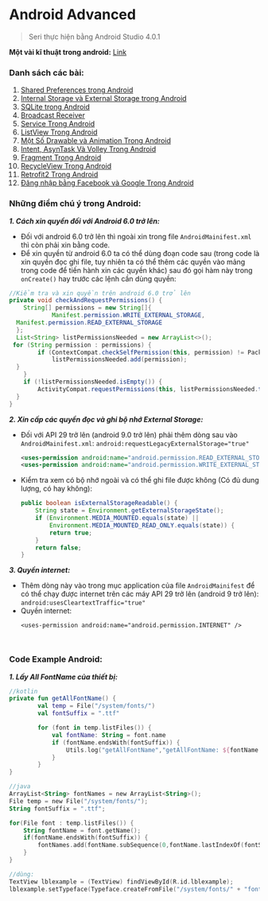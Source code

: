 # Android Advanced
> Seri thực hiện bằng Android Studio 4.0.1

**Một vài kĩ thuật trong android:** [Link](https://github.com/huyhuynh1905/StudyAndShare/tree/master/AndroidAdvanced/MotVaiKiThuatTrongAndroid)

### Danh sách các bài:
1. [Shared Preferences trong Android](https://github.com/huyhuynh1905/StudyAndShare/tree/master/AndroidAdvanced/SharedPreferences)
2. [Internal Storage và External Storage trong Android](https://github.com/huyhuynh1905/StudyAndShare/tree/master/AndroidAdvanced/InternalStorageAndExternalStorage)
3. [SQLite trong Android](https://github.com/huyhuynh1905/StudyAndShare/tree/master/AndroidAdvanced/SQLiteTrongAndroid)
4. [Broadcast Receiver](https://github.com/huyhuynh1905/StudyAndShare/tree/master/AndroidAdvanced/Broadcast-Receiver)
5. [Service Trong Android](https://github.com/huyhuynh1905/StudyAndShare/tree/master/AndroidAdvanced/Service-Android)
6. [ListView Trong Android](https://github.com/huyhuynh1905/StudyAndShare/tree/master/AndroidAdvanced/ListView)
7. [Một Số Drawable và Animation Trong Android](https://github.com/huyhuynh1905/StudyAndShare/tree/master/AndroidAdvanced/DrawableAndroid)
8. [Intent, AsynTask Và Volley Trong Android](https://github.com/huyhuynh1905/StudyAndShare/tree/master/AndroidAdvanced/IntentAndAsynTaskAndVolley)
9. [Fragment Trong Android](https://github.com/huyhuynh1905/StudyAndShare/tree/master/AndroidAdvanced/FragmentAndroid)
10. [RecycleView Trong Android](https://github.com/huyhuynh1905/StudyAndShare/tree/master/AndroidAdvanced/RecycleviewAndroid)
11. [Retrofit2 Trong Android](https://github.com/huyhuynh1905/StudyAndShare/tree/master/AndroidAdvanced/RetrofitAndroid)
12. [Đăng nhập bằng Facebook và Google Trong Android](https://github.com/huyhuynh1905/StudyAndShare/tree/master/AndroidAdvanced/LoginWithFbAndGoogle)





### Những điểm chú ý trong Android:
***1. Cách xin quyền đối với Android 6.0 trở lên:***
- Đối với android 6.0 trở lên thì ngoài xin trong file `AndroidMainifest.xml` thì còn phải xin bằng code.
- Để xin quyền từ android 6.0 ta có thể dùng đoạn code sau (trong code là xin quyền đọc ghi file, tuy nhiên ta có thể thêm các quyền vào mảng trong code để tiến hành xin các quyền khác) sau đó gọi hàm này trong `onCreate()` hay trước các lệnh cần dùng quyền:
```java
//Kiểm tra và xin quyền trên android 6.0 trở lên
private void checkAndRequestPermissions() {  
    String[] permissions = new String[]{  
            Manifest.permission.WRITE_EXTERNAL_STORAGE,  
  Manifest.permission.READ_EXTERNAL_STORAGE  
  };  
  List<String> listPermissionsNeeded = new ArrayList<>();  
 for (String permission : permissions) {  
        if (ContextCompat.checkSelfPermission(this, permission) != PackageManager.PERMISSION_GRANTED) {  
            listPermissionsNeeded.add(permission);  
  }  
    }  
    if (!listPermissionsNeeded.isEmpty()) {  
        ActivityCompat.requestPermissions(this, listPermissionsNeeded.toArray(new String[listPermissionsNeeded.size()]), 1);  
  }  
}
```
***2. Xin cấp các quyền đọc và ghi bộ nhớ External Storage:***
- Đối với API 29 trở lên (android 9.0 trở lên) phải thêm dòng sau vào `AndroidMainifest.xml`: `android:requestLegacyExternalStorage="true"`

	```xml
	<uses-permission android:name="android.permission.READ_EXTERNAL_STORAGE"/>  
	<uses-permission android:name="android.permission.WRITE_EXTERNAL_STORAGE"/>
	```
- Kiểm tra xem có bộ nhớ ngoài và có thể ghi file được không (Có đủ dung lượng, có hay không):
	```java
	public boolean isExternalStorageReadable() {
	    String state = Environment.getExternalStorageState();
	    if (Environment.MEDIA_MOUNTED.equals(state) ||
	        Environment.MEDIA_MOUNTED_READ_ONLY.equals(state)) {
	        return true;
	    }
	    return false;
	}
	```
***3. Quyền internet:***
- Thêm dòng này vào trong mục application của file `AndroidMainifest` để có thể chạy được internet trên các máy API 29 trở lên (android 9 trở lên): `android:usesCleartextTraffic="true"`
- Quyền internet: 
	```
	<uses-permission android:name="android.permission.INTERNET" />



### Code Example Android:
***1. Lấy All FontName của thiết bị:***
```kotlin
//kotlin
private fun getAllFontName() {
        val temp = File("/system/fonts/")
        val fontSuffix = ".ttf"

        for (font in temp.listFiles()) {
            val fontName: String = font.name
            if (fontName.endsWith(fontSuffix)) {
                Utils.log("getAllFontName","getAllFontName: ${fontName.subSequence(0, fontName.lastIndexOf(fontSuffix))}$fontSuffix")
            }
        }
}

//java
ArrayList<String> fontNames = new ArrayList<String>();
File temp = new File("/system/fonts/");
String fontSuffix = ".ttf";

for(File font : temp.listFiles()) {
    String fontName = font.getName();
    if(fontName.endsWith(fontSuffix)) {
        fontNames.add(fontName.subSequence(0,fontName.lastIndexOf(fontSuffix)).toString());
    }
}

//dùng:
TextView lblexample = (TextView) findViewById(R.id.lblexample);
lblexample.setTypeface(Typeface.createFromFile("/system/fonts/" + "fontsname" + ".ttf"));
```

